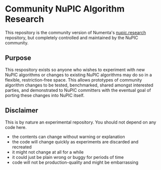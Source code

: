 # Community NuPIC Algorithm Research

This repository is the community version of Numenta's [nupic.research](https://github.com/numenta/nupic.research) repository, but completely controlled and maintained by the NuPIC community. 

## Purpose

This respository exists so anyone who wishes to experiment with new NuPIC algorithms or changes to existing NuPIC algorithms may do so in a flexible, restriction-free space. This allows prototypes of community algorithm changes to be tested, benchmarked, shared amongst interested parties, and demonstrated to NuPIC committers with the eventual goal of porting these changes into NuPIC itself. 

## Disclaimer

This is by nature an experimental repository. You should not depend on any code here.

- the contents can change without warning or explanation
- the code will change quickly as experiments are discarded and recreated
- it might not change at all for a while
- it could just be plain wrong or buggy for periods of time
- code will not be production-quality and might be embarrassing

